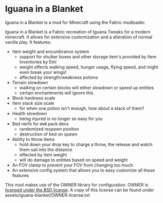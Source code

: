 # Iguana in a Blanket
Iguana in a Blanket is a mod for Minecraft using the Fabric modloader.

Iguana in a Blanket is a Fabric recreation of Iguana Tweaks for a modern minecraft. It allows 
for extensive customization and a alteration of normal vanilla play.
It features:
- Item weight and encumbrance system
    - support for shulker boxes and other storage item's provided by Item Inventories by Emi
    - weight effects walking speed, hunger usage, flying speed, and might even break your wings!
    - affected by strength/weakness potions
- Terrain slowdown
    - walking on certain blocks will either slowdown or speed up entities
    - certain enchantments will ignore this
- Block hardness scale
- Item stack size scale
    - for when one potion isn't enough, how about a stack of them?
- Health slowdown
    - being injured is no longer so easy for you
- Bed nerfs for ~~evil~~ pack devs
    - randomized respawn position
    - destruction of bed on spawn
- Ability to throw items
    - hold down your drop key to charge a throw, the release and watch them sail into the distance
    - effected by item weight
    - will do damage to entities based on speed and weight
- An FOV clamp to prevent your FOV from changing too much
- An extensive config system that allows you to easy customize all these features

This mod makes use of the OWNER library for configuration.
OWNER is [licensed under the BSD license](http://owner.aeonbits.org/docs/license/). A copy of this license can be found 
under assets/iguana-blanket/OWNER-license.txt
